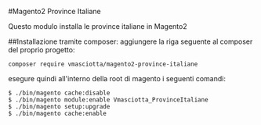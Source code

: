 #Magento2 Province Italiane

Questo modulo installa le province italiane in Magento2


##Installazione tramite composer:
 aggiungere la riga seguente al composer del proprio progetto:
 
```
composer require vmasciotta/magento2-province-italiane
```
 
 esegure quindi all'interno della root di magento i seguenti comandi:

```
$ ./bin/magento cache:disable
$ ./bin/magento module:enable Vmasciotta_ProvinceItaliane
$ ./bin/magento setup:upgrade
$ ./bin/magento cache:enable
```
